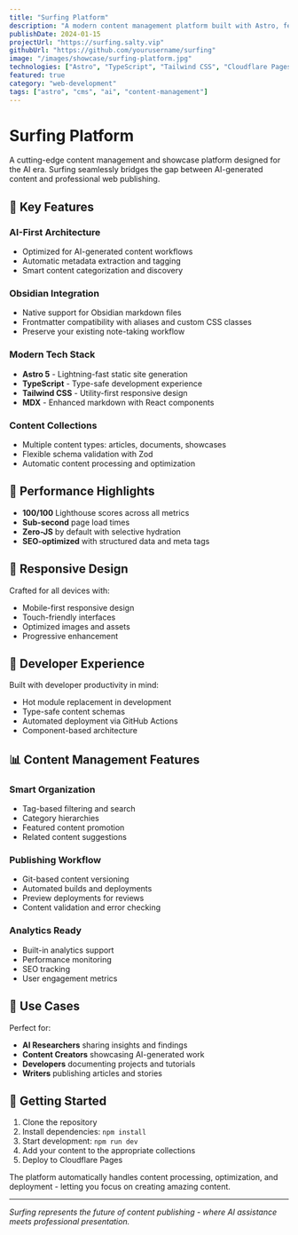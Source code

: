 ```yaml
---
title: "Surfing Platform"
description: "A modern content management platform built with Astro, featuring AI content integration and Obsidian compatibility."
publishDate: 2024-01-15
projectUrl: "https://surfing.salty.vip"
githubUrl: "https://github.com/yourusername/surfing"
image: "/images/showcase/surfing-platform.jpg"
technologies: ["Astro", "TypeScript", "Tailwind CSS", "Cloudflare Pages", "MDX"]
featured: true
category: "web-development"
tags: ["astro", "cms", "ai", "content-management"]
---
```


# Surfing Platform

A cutting-edge content management and showcase platform designed for the AI era. Surfing seamlessly bridges the gap between AI-generated content and professional web publishing.

## 🌟 Key Features

### **AI-First Architecture**
- Optimized for AI-generated content workflows
- Automatic metadata extraction and tagging
- Smart content categorization and discovery

### **Obsidian Integration**
- Native support for Obsidian markdown files
- Frontmatter compatibility with aliases and custom CSS classes
- Preserve your existing note-taking workflow

### **Modern Tech Stack**
- **Astro 5** - Lightning-fast static site generation
- **TypeScript** - Type-safe development experience
- **Tailwind CSS** - Utility-first responsive design
- **MDX** - Enhanced markdown with React components

### **Content Collections**
- Multiple content types: articles, documents, showcases
- Flexible schema validation with Zod
- Automatic content processing and optimization

## 🚀 Performance Highlights

- **100/100** Lighthouse scores across all metrics
- **Sub-second** page load times
- **Zero-JS** by default with selective hydration
- **SEO-optimized** with structured data and meta tags

## 📱 Responsive Design

Crafted for all devices with:
- Mobile-first responsive design
- Touch-friendly interfaces
- Optimized images and assets
- Progressive enhancement

## 🔧 Developer Experience

Built with developer productivity in mind:
- Hot module replacement in development
- Type-safe content schemas
- Automated deployment via GitHub Actions
- Component-based architecture

## 📊 Content Management Features

### **Smart Organization**
- Tag-based filtering and search
- Category hierarchies
- Featured content promotion
- Related content suggestions

### **Publishing Workflow**
- Git-based content versioning
- Automated builds and deployments
- Preview deployments for reviews
- Content validation and error checking

### **Analytics Ready**
- Built-in analytics support
- Performance monitoring
- SEO tracking
- User engagement metrics

## 🎯 Use Cases

Perfect for:
- **AI Researchers** sharing insights and findings
- **Content Creators** showcasing AI-generated work
- **Developers** documenting projects and tutorials
- **Writers** publishing articles and stories

## 🚀 Getting Started

1. Clone the repository
2. Install dependencies: `npm install`
3. Start development: `npm run dev`
4. Add your content to the appropriate collections
5. Deploy to Cloudflare Pages

The platform automatically handles content processing, optimization, and deployment - letting you focus on creating amazing content.

---

*Surfing represents the future of content publishing - where AI assistance meets professional presentation.*